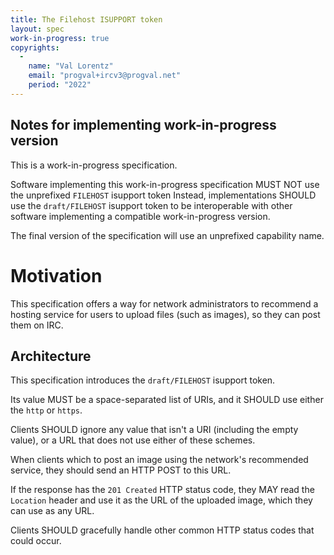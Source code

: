 ```yaml
---
title: The Filehost ISUPPORT token
layout: spec
work-in-progress: true
copyrights:
  -
    name: "Val Lorentz"
    email: "progval+ircv3@progval.net"
    period: "2022"
---
```


## Notes for implementing work-in-progress version

This is a work-in-progress specification.

Software implementing this work-in-progress specification MUST NOT use
the unprefixed `FILEHOST` isupport token
Instead, implementations SHOULD use the `draft/FILEHOST`
isupport token to be interoperable with other software implementing
a compatible work-in-progress version.

The final version of the specification will use an unprefixed capability name.

# Motivation

This specification offers a way for network administrators to recommend a hosting service for users to upload files (such as images), so they can post them on IRC.

## Architecture

This specification introduces the `draft/FILEHOST` isupport token.

Its value MUST be a space-separated list of URIs, and it SHOULD use either the `http` or `https`.

Clients SHOULD ignore any value that isn't a URI (including the empty value),
or a URL that does not use either of these schemes.

When clients which to post an image using the network's recommended service,
they should send an HTTP POST to this URL.

If the response has the `201 Created` HTTP status code, they MAY read the `Location` header and use it as the URL of the uploaded image, which they can use as any URL.

Clients SHOULD gracefully handle other common HTTP status codes that could occur.
